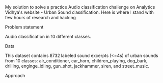 My solution to solve a practice Audio classification challenge on Analytics Vidhya's website - Urban Sound classification. Here is where I stand with few hours of research and hacking

Problem statement

Audio classification in 10 different classes.

Data

This dataset contains 8732 labeled sound excerpts (<=4s) of urban sounds from 10 classes: air_conditioner, car_horn, children_playing, dog_bark, drilling, enginge_idling, gun_shot, jackhammer, siren, and street_music.

Approach

